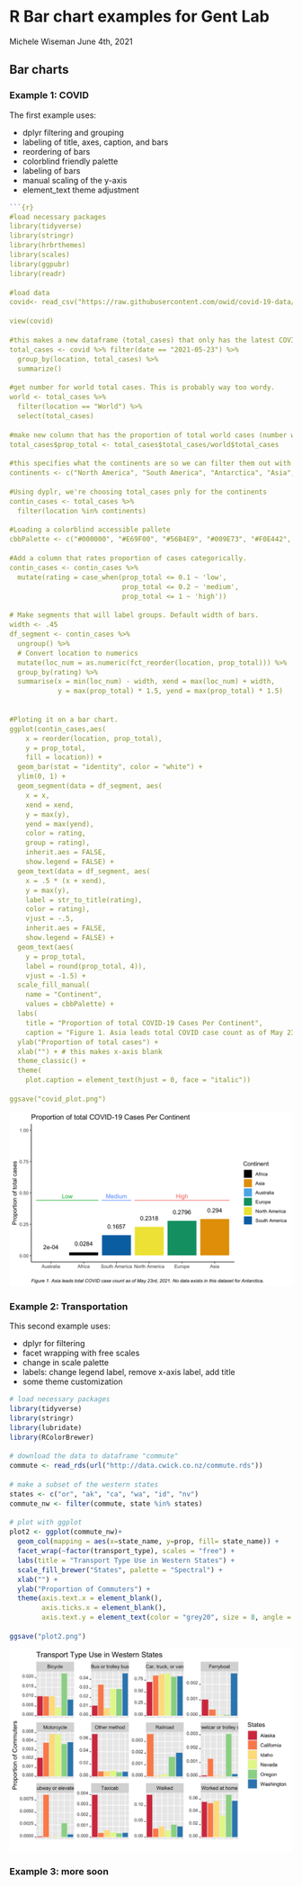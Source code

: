 R Bar chart examples for Gent Lab
================
Michele Wiseman
June 4th, 2021

## Bar charts

### Example 1: COVID

The first example uses:

-   dplyr filtering and grouping
-   labeling of title, axes, caption, and bars
-   reordering of bars
-   colorblind friendly palette
-   labeling of bars
-   manual scaling of the y-axis
-   element\_text theme adjustment

``` r
```{r}
#load necessary packages
library(tidyverse)
library(stringr)
library(hrbrthemes)
library(scales)
library(ggpubr)
library(readr)

#load data
covid<- read_csv("https://raw.githubusercontent.com/owid/covid-19-data/master/public/data/owid-covid-data.csv", na = ".")  

view(covid)

#this makes a new dataframe (total_cases) that only has the latest COVID cases count and location data
total_cases <- covid %>% filter(date == "2021-05-23") %>% 
  group_by(location, total_cases) %>% 
  summarize()

#get number for world total cases. This is probably way too wordy. 
world <- total_cases %>%
  filter(location == "World") %>%
  select(total_cases)

#make new column that has the proportion of total world cases (number was total on that day)
total_cases$prop_total <- total_cases$total_cases/world$total_cases

#this specifies what the continents are so we can filter them out with dplyr
continents <- c("North America", "South America", "Antarctica", "Asia", "Europe", "Africa", "Australia")

#Using dyplr, we're choosing total_cases pnly for the continents
contin_cases <- total_cases %>%
  filter(location %in% continents)

#Loading a colorblind accessible pallete
cbbPalette <- c("#000000", "#E69F00", "#56B4E9", "#009E73", "#F0E442", "#0072B2", "#D55E00", "#CC79A7")

#Add a column that rates proportion of cases categorically.   
contin_cases <- contin_cases %>% 
  mutate(rating = case_when(prop_total <= 0.1 ~ 'low',
                            prop_total <= 0.2 ~ 'medium',
                            prop_total <= 1 ~ 'high'))

# Make segments that will label groups. Default width of bars. 
width <- .45 
df_segment <- contin_cases %>% 
  ungroup() %>% 
  # Convert location to numerics
  mutate(loc_num = as.numeric(fct_reorder(location, prop_total))) %>%
  group_by(rating) %>% 
  summarise(x = min(loc_num) - width, xend = max(loc_num) + width,
            y = max(prop_total) * 1.5, yend = max(prop_total) * 1.5)


#Ploting it on a bar chart. 
ggplot(contin_cases,aes(
    x = reorder(location, prop_total),
    y = prop_total,
    fill = location)) +
  geom_bar(stat = "identity", color = "white") +
  ylim(0, 1) +
  geom_segment(data = df_segment, aes(
    x = x,
    xend = xend,
    y = max(y),
    yend = max(yend),
    color = rating,
    group = rating),
    inherit.aes = FALSE,
    show.legend = FALSE) +
  geom_text(data = df_segment, aes(
    x = .5 * (x + xend),
    y = max(y),
    label = str_to_title(rating),
    color = rating),
    vjust = -.5,
    inherit.aes = FALSE,
    show.legend = FALSE) +
  geom_text(aes(
    y = prop_total,
    label = round(prop_total, 4)),
    vjust = -1.5) +
  scale_fill_manual(
    name = "Continent",
    values = cbbPalette) +
  labs(
    title = "Proportion of total COVID-19 Cases Per Continent",
    caption = "Figure 1. Asia leads total COVID case count as of May 23rd, 2021. No data exists in this dataset for Antarctica.") +
  ylab("Proportion of total cases") +
  xlab("") + # this makes x-axis blank
  theme_classic() +
  theme(
    plot.caption = element_text(hjust = 0, face = "italic"))

ggsave("covid_plot.png")
```

![](https://raw.githubusercontent.com/mswiseman/R-examples/main/_plots/covid_plot.png)

### Example 2: Transportation

This second example uses:

-   dplyr for filtering
-   facet wrapping with free scales
-   change in scale palette
-   labels: change legend label, remove x-axis label, add title
-   some theme customization

``` r
# load necessary packages
library(tidyverse)
library(stringr)
library(lubridate)
library(RColorBrewer)

# download the data to dataframe "commute"
commute <- read_rds(url("http://data.cwick.co.nz/commute.rds"))

# make a subset of the western states
states <- c("or", "ak", "ca", "wa", "id", "nv")
commute_nw <- filter(commute, state %in% states)

# plot with ggplot
plot2 <- ggplot(commute_nw)+
  geom_col(mapping = aes(x=state_name, y=prop, fill= state_name)) +
  facet_wrap(~factor(transport_type), scales = "free") +
  labs(title = "Transport Type Use in Western States") +
  scale_fill_brewer("States", palette = "Spectral") +
  xlab("") +
  ylab("Proportion of Commuters") +
  theme(axis.text.x = element_blank(),
        axis.ticks.x = element_blank(),
        axis.text.y = element_text(color = "grey20", size = 8, angle = 0, hjust = 1, vjust = 0, face = "plain"))

ggsave("plot2.png")
```

![](https://raw.githubusercontent.com/mswiseman/R-examples/main/_plots/plot2.png)

### Example 3: more soon
